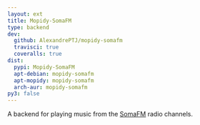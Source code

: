 ```yaml
---
layout: ext
title: Mopidy-SomaFM
type: backend
dev:
  github: AlexandrePTJ/mopidy-somafm
  travisci: true
  coveralls: true
dist:
  pypi: Mopidy-SomaFM
  apt-debian: mopidy-somafm
  apt-mopidy: mopidy-somafm
  arch-aur: mopidy-somafm
py3: false
---
```


A backend for playing music from the
[SomaFM](https://somafm.com/) radio channels.
